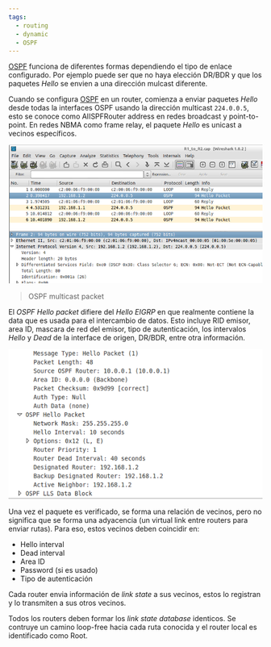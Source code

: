 ```yaml
---
tags:
  - routing
  - dynamic
  - OSPF
---
```


[OSPF](OSPF.md) funciona de diferentes formas dependiendo el tipo de enlace configurado. Por ejemplo puede ser que no haya elección DR/BDR y que los paquetes _Hello_ se envien a una dirección mulcast diferente. 

Cuando se configura [OSPF](OSPF.md) en un router, comienza a enviar paquetes _Hello_ desde todas la interfaces OSPF usando la dirección multicast `224.0.0.5`, esto se conoce como AIISPFRouter address en redes broadcast y point-to-point. En redes NBMA como frame relay, el paquete _Hello_ es unicast a vecinos específicos. 

![](_anexos_/15-1.png)
> OSPF multicast packet

El _OSPF Hello packet_ difiere del _Hello EIGRP_ en que realmente contiene la data que es usada para el intercambio de datos. Esto incluye RID emisor, area ID, mascara de red del emisor, tipo de autenticación, los intervalos _Hello_ y _Dead_ de la interface de origen, DR/BDR, entre otra información. 

![](_anexos_/15-2.png)

Una vez el paquete es verificado, se forma una relación de vecinos, pero no significa que se forma una adyacencia (un virtual link entre routers para enviar rutas). Para eso, estos vecinos deben coincidir en:
- Hello interval 
- Dead interval 
- Area ID
- Password (si es usado)
- Tipo de autenticación 

Cada router envia información de _link state_ a sus vecinos, estos lo registran y lo transmiten a sus otros vecinos. 

Todos los routers deben formar los _link state database_ identicos. Se contruye un camino loop-free hacia cada ruta conocida y el router local es identificado como Root.  

